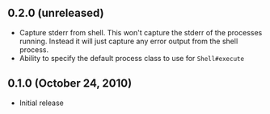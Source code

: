 ## 0.2.0 (unreleased)

  - Capture stderr from shell. This won't capture the stderr of the processes
    running. Instead it will just capture any error output from the shell process.
  - Ability to specify the default process class to use for `Shell#execute`

## 0.1.0 (October 24, 2010)

  - Initial release

